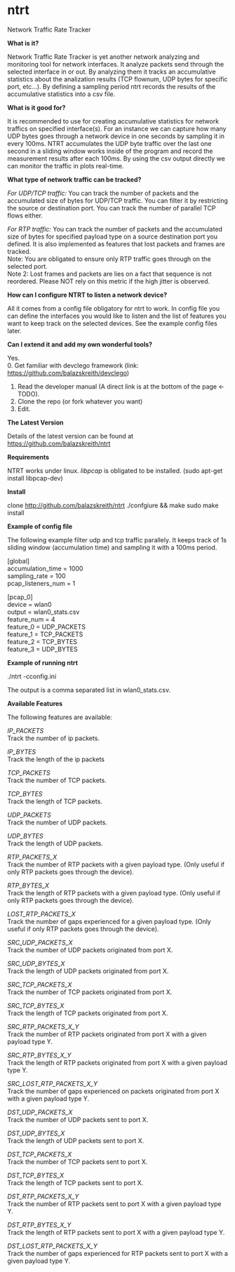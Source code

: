# ntrt
Network Traffic Rate Tracker

**What is it?**  
   
Network Traffic Rate Tracker is yet another network 
analyzing and monitoring tool for network interfaces. 
It analyze packets send through the selected interface in or out.
By analyzing them it tracks an accumulative statistics about the 
analization results (TCP flownum, UDP bytes for specific port, etc...).
By defining a sampling period ntrt records the results of the accumulative statistics 
into a csv file. 


**What is it good for?**  
  
It is recommended to use for creating accumulative statistics 
for network traffics on specified interface(s). For an instance 
we can capture how many UDP bytes goes through a network device 
in one seconds by sampling it in every 100ms. NTRT accumulates the 
UDP byte traffic over the last one second in a sliding window works inside 
of the program and record the measurement results after each 100ms. 
By using the csv output directly we can monitor the traffic in 
plots real-time. 


**What type of network traffic can be tracked?**  
  
*For UDP/TCP traffic:* You can track the number of packets and the 
accumulated size of bytes for UDP/TCP traffic. You can filter it by 
restricting the source or destination port. You can track the number of parallel TCP flows either.  
  
*For RTP traffic:* You can track the number of packets and the 
accumulated size of bytes for specified payload type on a source destination port you defined. 
It is also implemented as features that lost packets and frames are tracked.  
Note: You are obligated to ensure only RTP traffic goes through on the selected port.  
Note 2: Lost frames and packets are lies on a fact that sequence is not reordered. Please NOT rely 
on this metric if the high jitter is observed. 

**How can I configure NTRT to listen a network device?**

All it comes from a config file obligatory for ntrt to work. In config file 
you can define the interfaces you would like to listen and the list of features 
you want to keep track on the selected devices. See the example config files later.


**Can I extend it and add my own wonderful tools?**

Yes.   
0. Get familiar with devclego framework (link: https://github.com/balazskreith/devclego)  
1. Read the developer manual (A direct link is at the bottom of the page <- TODO).  
2. Clone the repo (or fork whatever you want)  
3. Edit.  

**The Latest Version**

Details of the latest version can be found at   
https://github.com/balazskreith/ntrt  

**Requirements** 
  
NTRT works under linux. *libpcap* is obligated to be installed.
(sudo apt-get install libpcap-dev)  
  
**Install**

 clone http://github.com/balazskreith/ntrt 
 ./confgiure && make
 sudo make install
 
**Example of config file**

The following example filter udp and tcp traffic parallely. It keeps track of 1s sliding window (accumulation time) and sampling it with a 100ms period.  

[global]  
accumulation_time  = 1000  
sampling_rate      = 100  
pcap_listeners_num = 1  

[pcap_0]  
device              = wlan0  
output              = wlan0_stats.csv  
feature_num         = 4  
feature_0           = UDP_PACKETS  
feature_1           = TCP_PACKETS  
feature_2           = TCP_BYTES  
feature_3           = UDP_BYTES  

**Example of running ntrt**

./ntrt -cconfig.ini  

The output is a comma separated list in wlan0_stats.csv. 



**Available Features**

The following features are available:  

*IP_PACKETS*  
Track the number of ip packets.

*IP_BYTES*  
Track the length of the ip packets

*TCP_PACKETS*  
Track the number of TCP packets.

*TCP_BYTES*  
Track the length of TCP packets.

*UDP_PACKETS*  
Track the number of UDP packets.

*UDP_BYTES*  
Track the length of UDP packets.

*RTP_PACKETS_X*  
Track the number of RTP packets with a given payload type. (Only useful if only RTP packets goes through the device).

*RTP_BYTES_X*  
Track the length of RTP packets with a given payload type. (Only useful if only RTP packets goes through the device).

*LOST_RTP_PACKETS_X*  
Track the number of gaps experienced for a given payload type. (Only useful if only RTP packets goes through the device).

*SRC_UDP_PACKETS_X*  
Track the number of UDP packets originated from port X.

*SRC_UDP_BYTES_X*  
Track the length of UDP packets originated from port X.

*SRC_TCP_PACKETS_X*  
Track the number of TCP packets originated from port X.

*SRC_TCP_BYTES_X*  
Track the length of TCP packets originated from port X.

*SRC_RTP_PACKETS_X_Y*  
Track the number of RTP packets originated from port X with a given payload type Y.

*SRC_RTP_BYTES_X_Y*  
Track the length of RTP packets originated from port X with a given payload type Y.

*SRC_LOST_RTP_PACKETS_X_Y*  
Track the number of gaps experienced on packets originated from port X with a given payload type Y.

*DST_UDP_PACKETS_X*  
Track the number of UDP packets sent to port X.

*DST_UDP_BYTES_X*  
Track the length of UDP packets sent to port X.

*DST_TCP_PACKETS_X*  
Track the number of TCP packets sent to port X.

*DST_TCP_BYTES_X*  
Track the length of TCP packets sent to port X.

*DST_RTP_PACKETS_X_Y*  
Track the number of RTP packets sent to port X with a given payload type Y.

*DST_RTP_BYTES_X_Y*  
Track the length of RTP packets sent to port X with a given payload type Y.

*DST_LOST_RTP_PACKETS_X_Y*  
Track the number of gaps experienced for RTP packets sent to port X with a given payload type Y.


    


